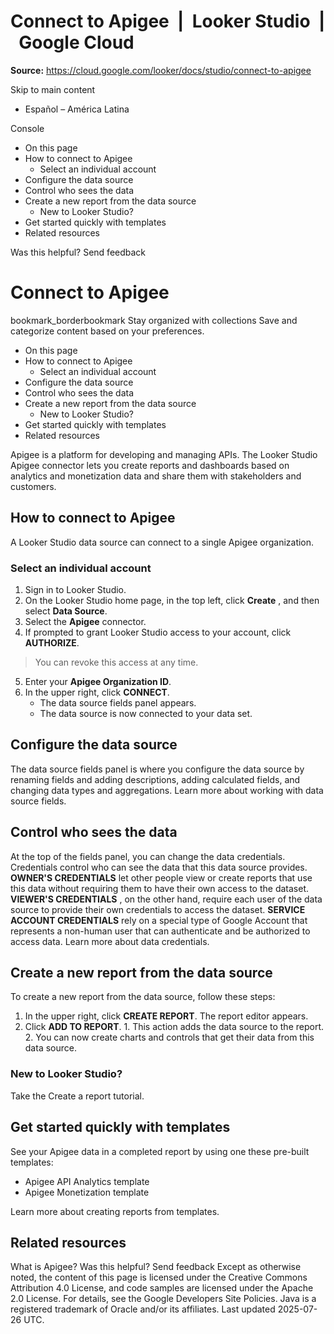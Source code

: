 # Connect to Apigee  |  Looker Studio  |  Google Cloud

**Source:** https://cloud.google.com/looker/docs/studio/connect-to-apigee

Skip to main content 
  * Español – América Latina

Console 


  * On this page
  * How to connect to Apigee
    * Select an individual account
  * Configure the data source
  * Control who sees the data
  * Create a new report from the data source
    * New to Looker Studio?
  * Get started quickly with templates
  * Related resources




Was this helpful?
Send feedback 
#  Connect to Apigee
bookmark_borderbookmark Stay organized with collections  Save and categorize content based on your preferences.
  * On this page
  * How to connect to Apigee
    * Select an individual account
  * Configure the data source
  * Control who sees the data
  * Create a new report from the data source
    * New to Looker Studio?
  * Get started quickly with templates
  * Related resources


Apigee is a platform for developing and managing APIs. The Looker Studio Apigee connector lets you create reports and dashboards based on analytics and monetization data and share them with stakeholders and customers.
## How to connect to Apigee
A Looker Studio data source can connect to a single Apigee organization.
### Select an individual account
  1. Sign in to Looker Studio.
  2. On the Looker Studio home page, in the top left, click **Create** , and then select **Data Source**.
  3. Select the **Apigee** connector.
  4. If prompted to grant Looker Studio access to your account, click **AUTHORIZE**.
> You can revoke this access at any time.
  5. Enter your **Apigee Organization ID**.
  6. In the upper right, click **CONNECT**.
     * The data source fields panel appears.
     * The data source is now connected to your data set.


## Configure the data source
The data source fields panel is where you configure the data source by renaming fields and adding descriptions, adding calculated fields, and changing data types and aggregations. Learn more about working with data source fields.
## Control who sees the data
At the top of the fields panel, you can change the data credentials. Credentials control who can see the data that this data source provides.
**OWNER'S CREDENTIALS** let other people view or create reports that use this data without requiring them to have their own access to the dataset.
**VIEWER'S CREDENTIALS** , on the other hand, require each user of the data source to provide their own credentials to access the dataset.
**SERVICE ACCOUNT CREDENTIALS** rely on a special type of Google Account that represents a non-human user that can authenticate and be authorized to access data.
Learn more about data credentials.
## Create a new report from the data source
To create a new report from the data source, follow these steps:
  1. In the upper right, click **CREATE REPORT**. The report editor appears.
  2. Click **ADD TO REPORT**. 
    1. This action adds the data source to the report.
    2. You can now create charts and controls that get their data from this data source.


### New to Looker Studio?
Take the Create a report tutorial.
## Get started quickly with templates
See your Apigee data in a completed report by using one these pre-built templates:
  * Apigee API Analytics template
  * Apigee Monetization template


Learn more about creating reports from templates.
## Related resources
What is Apigee?
Was this helpful?
Send feedback 
Except as otherwise noted, the content of this page is licensed under the Creative Commons Attribution 4.0 License, and code samples are licensed under the Apache 2.0 License. For details, see the Google Developers Site Policies. Java is a registered trademark of Oracle and/or its affiliates.
Last updated 2025-07-26 UTC.



